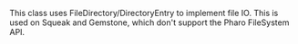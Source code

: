 This class uses FileDirectory/DirectoryEntry to implement file IO. This is used on Squeak and Gemstone, which don't support the Pharo FileSystem API.
